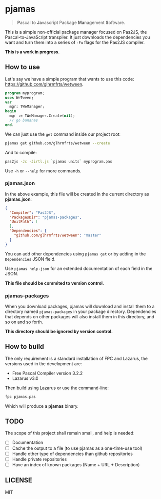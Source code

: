 # pjamas

> **P**ascal to **Ja**vascript Package **Ma**nagement **S**oftware.

This is a simple non-official package manager focused on Pas2JS, the Pascal-to-JavaScript transpiler. It just downloads the dependencies you want and turn them into a series of `-Fu` flags for the Pas2JS compiler.

**This is a work in progress.**

## How to use

Let's say we have a simple program that wants to use this code: https://github.com/glhrmfrts/wetween.

```pascal
program myprogram;
uses WeTween;
var
  mgr: TWeManager;
begin
  mgr := TWeManager.Create(nil);
  // go bananas
end.
```

We can just use the `get` command inside our project root:

```bash
pjamas get github.com/glhrmfrts/wetween --create
```

And to compile:

```bash
pas2js -Jc -Jirtl.js `pjamas units` myprogram.pas
```

Use `-h` or `--help` for more commands.

### pjamas.json

In the above example, this file will be created in the current directory as **pjamas.json**:

```json
{
  "Compiler": "Pas2JS",
  "PackagesDir": "pjamas-packages",
  "UnitPath": [
  ],
  "Dependencies": {
    "github.com/glhrmfrts/wetween": "master"
  }
}
```

You can add other dependencies using `pjamas get` or by adding in the `Dependencies` JSON field.

Use `pjamas help-json` for an extended documentation of each field in the JSON.

**This file should be commited to version control.**

### pjamas-packages

When you download packages, pjamas will download and install them to a directory named `pjamas-packages` in your
package directory. Dependencies that depends on other packages will also install them in this directory, and so on and so forth.

**This directory should be ignored by version control.**

## How to build

The only requirement is a standard installation of FPC and Lazarus, the versions used in the development are:

- Free Pascal Compiler version 3.2.2
- Lazarus v3.0

Then build using Lazarus or use the command-line:

```bash
fpc pjamas.pas
```

Which will produce a **pjamas** binary.

## TODO

The scope of this project shall remain small, and help is needed:

- [ ] Documentation
- [ ] Cache the output to a file (to use pjamas as a one-time-use tool)
- [ ] Handle other type of dependencies than github repositories
- [ ] Handle private repositories
- [ ] Have an index of known packages (Name + URL + Description)

## LICENSE

MIT
